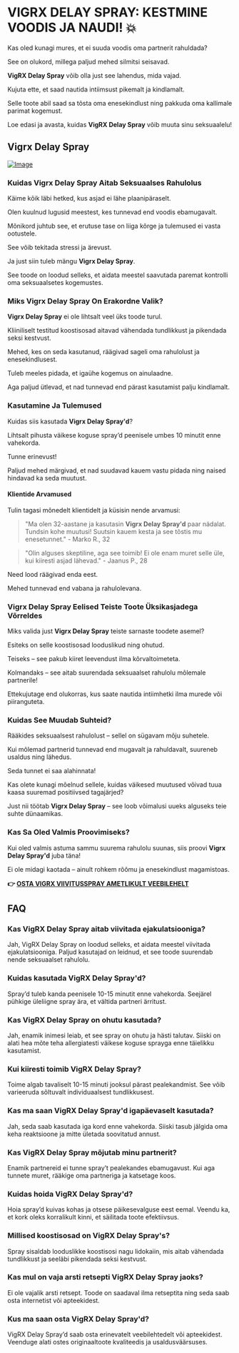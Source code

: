 # VIGRX DELAY SPRAY: KESTMINE VOODIS JA NAUDI! 💥

Kas oled kunagi mures, et ei suuda voodis oma partnerit rahuldada? 

See on olukord, millega paljud mehed silmitsi seisavad. 

**VigRX Delay Spray** võib olla just see lahendus, mida vajad. 

Kujuta ette, et saad nautida intiimsust pikemalt ja kindlamalt. 

Selle toote abil saad sa tõsta oma enesekindlust ning pakkuda oma kallimale parimat kogemust. 

Loe edasi ja avasta, kuidas **VigRX Delay Spray** võib muuta sinu seksuaalelu!

## Vigrx Delay Spray

[![Image](https://www2.sellhealth.com/132/VigRX-DelaySpray_logo_500px120px.png)](https://gchaffi.com/GOGxDk6C)

### Kuidas Vigrx Delay Spray Aitab Seksuaalses Rahulolus

Käime kõik läbi hetked, kus asjad ei lähe plaanipäraselt. 

Olen kuulnud lugusid meestest, kes tunnevad end voodis ebamugavalt. 

Mõnikord juhtub see, et erutuse tase on liiga kõrge ja tulemused ei vasta ootustele.

See võib tekitada stressi ja ärevust.

Ja just siin tuleb mängu **Vigrx Delay Spray**. 

See toode on loodud selleks, et aidata meestel saavutada paremat kontrolli oma seksuaalsetes kogemustes.

### Miks Vigrx Delay Spray On Erakordne Valik?

**Vigrx Delay Spray** ei ole lihtsalt veel üks toode turul. 

Kliiniliselt testitud koostisosad aitavad vähendada tundlikkust ja pikendada seksi kestvust.

Mehed, kes on seda kasutanud, räägivad sageli oma rahulolust ja enesekindlusest.

Tuleb meeles pidada, et igaühe kogemus on ainulaadne. 

Aga paljud ütlevad, et nad tunnevad end pärast kasutamist palju kindlamalt.

### Kasutamine Ja Tulemused

Kuidas siis kasutada **Vigrx Delay Spray'd**? 

Lihtsalt pihusta väikese koguse spray’d peenisele umbes 10 minutit enne vahekorda. 

Tunne erinevust! 

Paljud mehed märgivad, et nad suudavad kauem vastu pidada ning naised hindavad ka seda muutust.

#### Klientide Arvamused

Tulin tagasi mõnedelt klientidelt ja küsisin nende arvamusi:

> "Ma olen 32-aastane ja kasutasin **Vigrx Delay Spray'd** paar nädalat. 
> Tundsin kohe muutusi! Suutsin kauem kesta ja see tõstis mu enesetunnet." - Marko R., 32

> "Olin alguses skeptiline, aga see toimib! 
> Ei ole enam muret selle üle, kui kiiresti asjad lähevad." - Jaanus P., 28

Need lood räägivad enda eest. 

Mehed tunnevad end vabana ja rahulolevana.

### Vigrx Delay Spray Eelised Teiste Toote Üksikasjadega Võrreldes

Miks valida just **Vigrx Delay Spray** teiste sarnaste toodete asemel? 

Esiteks on selle koostisosad looduslikud ning ohutud.

Teiseks – see pakub kiiret leevendust ilma kõrvaltoimeteta.

Kolmandaks – see aitab suurendada seksuaalset rahulolu mõlemale partnerile!

Ettekujutage end olukorras, kus saate nautida intiimhetki ilma murede või piiranguteta.

### Kuidas See Muudab Suhteid?

Rääkides seksuaalsest rahulolust – sellel on sügavam mõju suhetele. 

Kui mõlemad partnerid tunnevad end mugavalt ja rahuldavalt, suureneb usaldus ning lähedus. 

Seda tunnet ei saa alahinnata!

Kas olete kunagi mõelnud sellele, kuidas väikesed muutused võivad tuua kaasa suuremad positiivsed tagajärjed?

Just nii töötab **Vigrx Delay Spray** – see loob võimalusi uueks alguseks teie suhte dünaamikas.

### Kas Sa Oled Valmis Proovimiseks?

Kui oled valmis astuma sammu suurema rahulolu suunas, siis proovi **Vigrx Delay Spray'd** juba täna!

Ei ole midagi kaotada – ainult rohkem rõõmu ja enesekindlust magamistoas.



**👉 [OSTA VIGRX VIIVITUSSPRAY AMETLIKULT VEEBILEHELT](https://gchaffi.com/GOGxDk6C)**

## FAQ

### Kas VigRX Delay Spray aitab viivitada ejakulatsiooniga?
Jah, VigRX Delay Spray on loodud selleks, et aidata meestel viivitada ejakulatsiooniga. Paljud kasutajad on leidnud, et see toode suurendab nende seksuaalset rahulolu.

### Kuidas kasutada VigRX Delay Spray'd?
Spray’d tuleb kanda peenisele 10-15 minutit enne vahekorda. Seejärel pühkige üleliigne spray ära, et vältida partneri ärritust. 

### Kas VigRX Delay Spray on ohutu kasutada?
Jah, enamik inimesi leiab, et see spray on ohutu ja hästi talutav. Siiski on alati hea mõte teha allergiatesti väikese koguse sprayga enne täielikku kasutamist.

### Kui kiiresti toimib VigRX Delay Spray?
Toime algab tavaliselt 10-15 minuti jooksul pärast pealekandmist. See võib varieeruda sõltuvalt individuaalsest tundlikkusest.

### Kas ma saan VigRX Delay Spray'd igapäevaselt kasutada?
Jah, seda saab kasutada iga kord enne vahekorda. Siiski tasub jälgida oma keha reaktsioone ja mitte ületada soovitatud annust.

### Kas VigRX Delay Spray mõjutab minu partnerit?
Enamik partnereid ei tunne spray’t pealekandes ebamugavust. Kui aga tunnete muret, rääkige oma partneriga ja katsetage koos.

### Kuidas hoida VigRX Delay Spray'd?
Hoia spray’d kuivas kohas ja otsese päikesevalguse eest eemal. Veendu ka, et kork oleks korralikult kinni, et säilitada toote efektiivsus.

### Millised koostisosad on VigRX Delay Spray's?
Spray sisaldab looduslikke koostisosi nagu lidokaiin, mis aitab vähendada tundlikkust ja seeläbi pikendada seksi kestvust.

### Kas mul on vaja arsti retsepti VigRX Delay Spray jaoks?
Ei ole vajalik arsti retsept. Toode on saadaval ilma retseptita ning seda saab osta internetist või apteekidest.

### Kus ma saan osta VigRX Delay Spray'd?
VigRX Delay Spray’d saab osta erinevatelt veebilehtedelt või apteekidest. Veenduge alati ostes originaaltoote kvaliteedis ja usaldusväärsuses.
